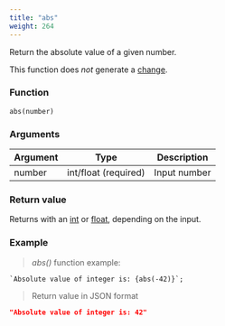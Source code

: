 ```yaml
---
title: "abs"
weight: 264
---
```


Return the absolute value of a given number.

This function does *not* generate a [change](../../../overview/changes).

### Function

`abs(number)`

### Arguments

Argument | Type                 | Description
-------- | -------------------- | ------------
number   | int/float (required) | Input number

### Return value

Returns with an [int](../../../data-types/int) or [float](../../../data-types/float), depending on the input.

### Example

> _abs()_ function example:

```thingsdb,json_response
`Absolute value of integer is: {abs(-42)}`;
```

> Return value in JSON format

```json
"Absolute value of integer is: 42"
```
